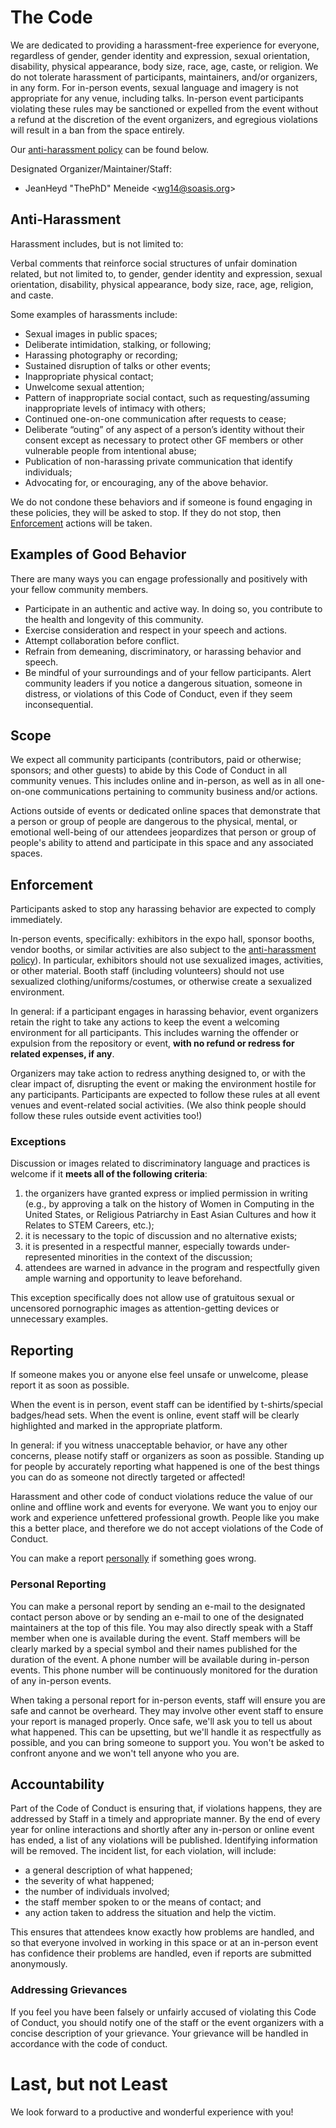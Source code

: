 # The Code

We are dedicated to providing a harassment-free experience for everyone, regardless of gender, gender identity and expression, sexual orientation, disability, physical appearance, body size, race, age, caste, or religion. We do not tolerate harassment of participants, maintainers, and/or organizers, in any form. For in-person events, sexual language and imagery is not appropriate for any venue, including talks. In-person event participants violating these rules may be sanctioned or expelled from the event without a refund at the discretion of the event organizers, and egregious violations will result in a ban from the space entirely.

Our [anti-harassment policy](#anti-harassment) can be found below.

Designated Organizer/Maintainer/Staff:

- JeanHeyd "ThePhD" Meneide <[wg14@soasis.org](mailto:wg14@soasis.org)>


## Anti-Harassment

Harassment includes, but is not limited to:

Verbal comments that reinforce social structures of unfair domination related, but not limited to, to gender, gender identity and expression, sexual orientation, disability, physical appearance, body size, race, age, religion, and caste.

Some examples of harassments include:

- Sexual images in public spaces;
- Deliberate intimidation, stalking, or following;
- Harassing photography or recording;
- Sustained disruption of talks or other events;
- Inappropriate physical contact;
- Unwelcome sexual attention;
- Pattern of inappropriate social contact, such as requesting/assuming inappropriate levels of intimacy with others;
- Continued one-on-one communication after requests to cease;
- Deliberate “outing” of any aspect of a person’s identity without their consent except as necessary to protect other GF members or other vulnerable people from intentional abuse;
- Publication of non-harassing private communication that identify individuals;
- Advocating for, or encouraging, any of the above behavior.

We do not condone these behaviors and if someone is found engaging in these policies, they will be asked to stop. If they do not stop, then [Enforcement](#enforcement) actions will be taken.



## Examples of Good Behavior

There are many ways you can engage professionally and positively with your fellow community members.


- Participate in an authentic and active way. In doing so, you contribute to the health and longevity of this community.
- Exercise consideration and respect in your speech and actions.
- Attempt collaboration before conflict.
- Refrain from demeaning, discriminatory, or harassing behavior and speech.
- Be mindful of your surroundings and of your fellow participants. Alert community leaders if you notice a dangerous situation, someone in distress, or violations of this Code of Conduct, even if they seem inconsequential.



## Scope

We expect all community participants (contributors, paid or otherwise; sponsors; and other guests) to abide by this Code of Conduct in all community venues. This includes online and in-person, as well as in all one-on-one communications pertaining to community business and/or actions.

Actions outside of events or dedicated online spaces that demonstrate that a person or group of people are dangerous to the physical, mental, or emotional well-being of our attendees jeopardizes that person or group of people's ability to attend and participate in this space and any associated spaces.



## Enforcement

Participants asked to stop any harassing behavior are expected to comply immediately.

In-person events, specifically: exhibitors in the expo hall, sponsor booths, vendor booths, or similar activities are also subject to the [anti-harassment policy](#anti-harassment)). In particular, exhibitors should not use sexualized images, activities, or other material. Booth staff (including volunteers) should not use sexualized clothing/uniforms/costumes, or otherwise create a sexualized environment.

In general: if a participant engages in harassing behavior, event organizers retain the right to take any actions to keep the event a welcoming environment for all participants. This includes warning the offender or expulsion from the repository or event, **with no refund or redress for related expenses, if any**.

Organizers may take action to redress anything designed to, or with the clear impact of, disrupting the event or making the environment hostile for any participants. Participants are expected to follow these rules at all event venues and event-related social activities. (We also think people should follow these rules outside event activities too!)


### Exceptions

Discussion or images related to discriminatory language and practices is welcome if it **meets all of the following criteria**:

1. the organizers have granted express or implied permission in writing (e.g., by approving a talk on the history of Women in Computing in the United States, or Religious Patriarchy in East Asian Cultures and how it Relates to STEM Careers, etc.);
2. it is necessary to the topic of discussion and no alternative exists;
3. it is presented in a respectful manner, especially towards under-represented minorities in the context of the discussion;
4. attendees are warned in advance in the program and respectfully given ample warning and opportunity to leave beforehand.

This exception specifically does not allow use of gratuitous sexual or uncensored pornographic images as attention-getting devices or unnecessary examples.



## Reporting

If someone makes you or anyone else feel unsafe or unwelcome, please report it as soon as possible.

When the event is in person, event staff can be identified by t-shirts/special badges/head sets. When the event is online, event staff will be clearly highlighted and marked in the appropriate platform.

In general: if you witness unacceptable behavior, or have any other concerns, please notify staff or organizers as soon as possible. Standing up for people by accurately reporting what happened is one of the best things you can do as someone not directly targeted or affected!

Harassment and other code of conduct violations reduce the value of our online and offline work and events for everyone. We want you to enjoy our work and experience unfettered professional growth. People like you make this a better place, and therefore we do not accept violations of the Code of Conduct.

You can make a report [personally](#personal-reporting) if something goes wrong.


### Personal Reporting

You can make a personal report by sending an e-mail to the designated contact person above or by sending an e-mail to one of the designated maintainers at the top of this file. You may also directly speak with a Staff member when one is available during the event. Staff members will be clearly marked by a special symbol and their names published for the duration of the event. A phone number will be available during in-person events. This phone number will be continuously monitored for the duration of any in-person events.

When taking a personal report for in-person events, staff will ensure you are safe and cannot be overheard. They may involve other event staff to ensure your report is managed properly. Once safe, we'll ask you to tell us about what happened. This can be upsetting, but we'll handle it as respectfully as possible, and you can bring someone to support you. You won't be asked to confront anyone and we won't tell anyone who you are.



## Accountability

Part of the Code of Conduct is ensuring that, if violations happens, they are addressed by Staff in a timely and appropriate manner. By the end of every year for online interactions and shortly after any in-person or online event has ended, a list of any violations will be published. Identifying information will be removed. The incident list, for each violation, will include:

- a general description of what happened;
- the severity of what happened;
- the number of individuals involved;
- the staff member spoken to or the means of contact; and
- any action taken to address the situation and help the victim.

This ensures that attendees know exactly how problems are handled, and so that everyone involved in working in this space or at an in-person event has confidence their problems are handled, even if reports are submitted anonymously.


### Addressing Grievances

If you feel you have been falsely or unfairly accused of violating this Code of Conduct, you should notify one of the staff or the event organizers with a concise description of your grievance. Your grievance will be handled in accordance with the code of conduct.




# Last, but not Least

We look forward to a productive and wonderful experience with you!